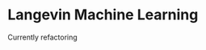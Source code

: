 <!DOCTYPE html>
<html>
  <head>
    <meta charset="utf-8">
  </head>
  
  <body>
    <div class = "content" > 
      <h1> Langevin Machine Learning </h1>
      <p> Currently refactoring </p>
    </div>
  </body>
  
</html>
